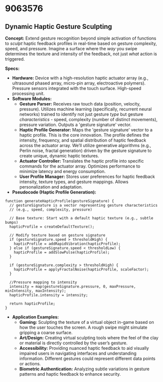 # 9063576

## Dynamic Haptic Gesture Sculpting

**Concept:** Extend gesture recognition beyond simple activation of functions to *sculpt* haptic feedback profiles in real-time based on gesture complexity, speed, and pressure. Imagine a surface where the *way* you swipe determines the texture and intensity of the feedback, not just *what* action is triggered.

**Specs:**

*   **Hardware:** Device with a high-resolution haptic actuator array (e.g., ultrasound phased array, micro-pin array, electroactive polymers).  Pressure sensors integrated with the touch surface.  High-speed processing unit.
*   **Software Modules:**
    *   **Gesture Parser:**  Receives raw touch data (position, velocity, pressure). Utilizes machine learning (specifically, recurrent neural networks) trained to identify not just gesture *type* but gesture *characteristics* - speed, complexity (number of distinct movements), pressure variation. Outputs a 'gesture signature' vector.
    *   **Haptic Profile Generator:**  Maps the 'gesture signature' vector to a haptic profile. This is the core innovation. The profile defines the intensity, frequency, and spatial distribution of haptic feedback across the actuator array. We’ll utilize generative algorithms (e.g., Perlin noise, fractal generation) driven by the gesture signature to create unique, dynamic haptic textures.
    *   **Actuator Controller:**  Translates the haptic profile into specific commands for the actuator array. Optimizes performance to minimize latency and energy consumption.
    *   **User Profile Manager:** Stores user preferences for haptic feedback intensity, texture types, and gesture mappings. Allows personalization and adaptation.
*   **Pseudocode (Haptic Profile Generation):**

```pseudocode
function generateHapticProfile(gestureSignature) {
  // gestureSignature is a vector representing gesture characteristics
  // (e.g., speed, complexity, pressure)

  // Base texture: Start with a default haptic texture (e.g., subtle bumps)
  hapticProfile = createDefaultTexture();

  // Modify texture based on gesture signature
  if (gestureSignature.speed > thresholdHigh) {
    hapticProfile = addRapidVibration(hapticProfile);
  } else if (gestureSignature.speed < thresholdLow) {
    hapticProfile = addSlowPulse(hapticProfile);
  }

  if (gestureSignature.complexity > thresholdHigh) {
    hapticProfile = applyFractalNoise(hapticProfile, scaleFactor);
  }

  //Pressure mapping to intensity
  intensity = map(gestureSignature.pressure, 0, maxPressure, minIntensity, maxIntensity);
  hapticProfile.intensity = intensity;

  return hapticProfile;
}
```

*   **Application Examples:**
    *   **Gaming:** Sculpting the texture of a virtual object in-game based on how the user touches the screen.  A rough swipe might simulate gripping a coarse surface.
    *   **Art/Design:**  Creating virtual sculpting tools where the feel of the clay or material is directly controlled by the user’s gesture.
    *   **Accessibility:** Providing nuanced haptic feedback to aid visually impaired users in navigating interfaces and understanding information. Different gestures could represent different data points or actions.
    *   **Biometric Authentication:**  Analyzing subtle variations in gesture patterns and haptic feedback to enhance security.